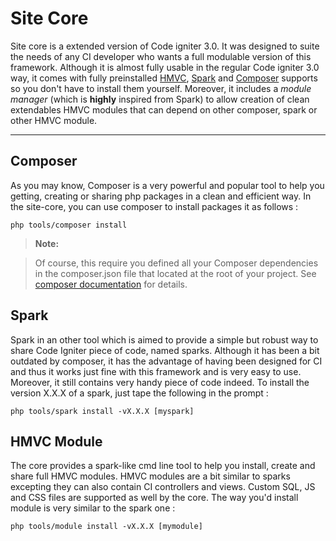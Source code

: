 Site Core
===================


Site core is a extended version of Code igniter 3.0. It was designed to suite 
the needs of any CI developer who wants a full modulable version of this framework.
 Although it is almost fully usable in the regular Code igniter 3.0 way, it comes
 with fully preinstalled [HMVC][9], [Spark][10] and [Composer][11] supports so you
 don't have to install them yourself. Moreover, it includes a *module manager* 
(which is **highly** inspired from Spark) to allow creation of clean extendables 
HMVC modules that can depend on other composer, spark or other HMVC module.

----------


Composer
-------------

As you may know, Composer is a very powerful and popular tool to help you getting, 
creating or sharing php packages in a clean and efficient way. In the site-core, 
you can use composer to install packages it as follows :

    php tools/composer install

> **Note:**

> Of course, this require you defined all your Composer dependencies in the composer.json 
file that located at the root of your project. See [composer documentation][12] for details.

Spark
-------

Spark in an other tool which is aimed to provide a simple but robust way to share 
Code Igniter piece of code, named sparks. Although it has been a bit outdated by composer, 
it has the advantage of having been designed for CI and thus it works just fine with 
this framework and is very easy to use. Moreover, it still contains very handy piece 
of code indeed. To install the version X.X.X of a spark, just tape the following in the prompt :

    php tools/spark install -vX.X.X [myspark]

HMVC Module
------------------

The core provides a spark-like cmd line tool to help you install, create and share 
full HMVC modules. HMVC modules are a bit similar to sparks excepting they can also 
contain CI controllers and views. Custom SQL, JS and CSS files are supported as well 
by the core. The way you'd install module is very similar to the spark one :

    php tools/module install -vX.X.X [mymodule]


  [1]: http://math.stackexchange.com/
  [2]: http://daringfireball.net/projects/markdown/syntax "Markdown"
  [3]: https://github.com/jmcmanus/pagedown-extra "Pagedown Extra"
  [4]: http://meta.math.stackexchange.com/questions/5020/mathjax-basic-tutorial-and-quick-reference
  [5]: https://code.google.com/p/google-code-prettify/
  [6]: http://highlightjs.org/
  [7]: http://bramp.github.io/js-sequence-diagrams/
  [8]: http://adrai.github.io/flowchart.js/
  [9]: https://bitbucket.org/wiredesignz/codeigniter-modular-extensions-hmvc
  [10]: http://getsparks.org/
  [11]: https://getcomposer.org/
  [12]: https://getcomposer.org/doc/04-schema.md#the-composer-json-schema


